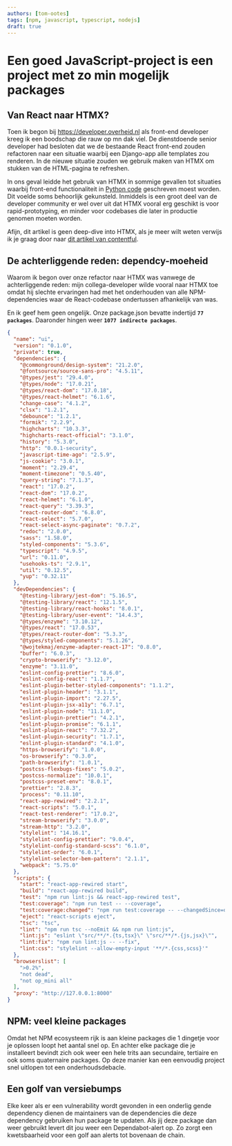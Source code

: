 ```yaml
---
authors: [tom-ootes]
tags: [npm, javascript, typescript, nodejs]
draft: true
---
```

# Een goed JavaScript-project is een project met zo min mogelijk packages 

<!-- truncate -->
## Van React naar HTMX?
Toen ik begon bij https://developer.overheid.nl als front-end developer kreeg ik een boodschap die rauw op mn dak viel. De dienstdoende senior developer had besloten dat we de bestaande React front-end zouden refactoren naar een situatie waarbij een Django-app alle templates zou renderen. In de nieuwe situatie zouden we gebruik maken van HTMX om stukken van de HTML-pagina te refreshen.

In ons geval leidde het gebruik van HTMX in sommige gevallen tot situaties waarbij front-end functionaliteit in [Python code](https://gitlab.com/commonground/don/developer.overheid.nl/-/blob/main/web/templatetags/don_template_functions.py?ref_type=heads) geschreven moest worden. Dit voelde soms behoorlijk gekunsteld. Inmiddels is een groot deel van de developer community er wel over uit dat HTMX vooral erg geschikt is voor rapid-prototyping, en minder voor codebases die later in productie genomen moeten worden.

Afijn, dit artikel is geen deep-dive into HTMX, als je meer wilt weten verwijs ik je graag door naar [dit artikel van contentful](https://www.contentful.com/blog/htmx-react-use-cases/).

## De achterliggende reden: dependcy-moeheid
Waarom ik begon over onze refactor naar HTMX was vanwege de achterliggende reden: mijn collega-developer wilde vooral naar HTMX toe omdat hij slechte ervaringen had met het onderhouden van alle NPM-dependencies waar de React-codebase ondertussen afhankelijk van was.

En ik geef hem geen ongelijk. Onze package.json bevatte indertijd **`77 packages`**. Daaronder hingen weer **`1077 indirecte packages`**.

```json showLineNumbers title="package.json"
{
  "name": "ui",
  "version": "0.1.0",
  "private": true,
  "dependencies": {
    "@commonground/design-system": "21.2.0",
    "@fontsource/source-sans-pro": "4.5.11",
    "@types/jest": "29.4.0",
    "@types/node": "17.0.21",
    "@types/react-dom": "17.0.18",
    "@types/react-helmet": "6.1.6",
    "change-case": "4.1.2",
    "clsx": "1.2.1",
    "debounce": "1.2.1",
    "formik": "2.2.9",
    "highcharts": "10.3.3",
    "highcharts-react-official": "3.1.0",
    "history": "5.3.0",
    "http": "0.0.1-security",
    "javascript-time-ago": "2.5.9",
    "js-cookie": "3.0.1",
    "moment": "2.29.4",
    "moment-timezone": "0.5.40",
    "query-string": "7.1.3",
    "react": "17.0.2",
    "react-dom": "17.0.2",
    "react-helmet": "6.1.0",
    "react-query": "3.39.3",
    "react-router-dom": "6.8.0",
    "react-select": "5.7.0",
    "react-select-async-paginate": "0.7.2",
    "redoc": "2.0.0",
    "sass": "1.58.0",
    "styled-components": "5.3.6",
    "typescript": "4.9.5",
    "url": "0.11.0",
    "usehooks-ts": "2.9.1",
    "util": "0.12.5",
    "yup": "0.32.11"
  },
  "devDependencies": {
    "@testing-library/jest-dom": "5.16.5",
    "@testing-library/react": "12.1.5",
    "@testing-library/react-hooks": "8.0.1",
    "@testing-library/user-event": "14.4.3",
    "@types/enzyme": "3.10.12",
    "@types/react": "17.0.53",
    "@types/react-router-dom": "5.3.3",
    "@types/styled-components": "5.1.26",
    "@wojtekmaj/enzyme-adapter-react-17": "0.8.0",
    "buffer": "6.0.3",
    "crypto-browserify": "3.12.0",
    "enzyme": "3.11.0",
    "eslint-config-prettier": "8.6.0",
    "eslint-config-react": "1.1.7",
    "eslint-plugin-better-styled-components": "1.1.2",
    "eslint-plugin-header": "3.1.1",
    "eslint-plugin-import": "2.27.5",
    "eslint-plugin-jsx-a11y": "6.7.1",
    "eslint-plugin-node": "11.1.0",
    "eslint-plugin-prettier": "4.2.1",
    "eslint-plugin-promise": "6.1.1",
    "eslint-plugin-react": "7.32.2",
    "eslint-plugin-security": "1.7.1",
    "eslint-plugin-standard": "4.1.0",
    "https-browserify": "1.0.0",
    "os-browserify": "0.3.0",
    "path-browserify": "1.0.1",
    "postcss-flexbugs-fixes": "5.0.2",
    "postcss-normalize": "10.0.1",
    "postcss-preset-env": "8.0.1",
    "prettier": "2.8.3",
    "process": "0.11.10",
    "react-app-rewired": "2.2.1",
    "react-scripts": "5.0.1",
    "react-test-renderer": "17.0.2",
    "stream-browserify": "3.0.0",
    "stream-http": "3.2.0",
    "stylelint": "14.16.1",
    "stylelint-config-prettier": "9.0.4",
    "stylelint-config-standard-scss": "6.1.0",
    "stylelint-order": "6.0.1",
    "stylelint-selector-bem-pattern": "2.1.1",
    "webpack": "5.75.0"
  },
  "scripts": {
    "start": "react-app-rewired start",
    "build": "react-app-rewired build",
    "test": "npm run lint:js && react-app-rewired test",
    "test:coverage": "npm run test -- --coverage",
    "test:coverage:changed": "npm run test:coverage -- --changedSince=origin/main",
    "eject": "react-scripts eject",
    "tsc": "tsc",
    "lint": "npm run tsc --noEmit && npm run lint:js",
    "lint:js": "eslint \"src/**/*.{ts,tsx}\" \"src/**/*.{js,jsx}\"",
    "lint:fix": "npm run lint:js -- --fix",
    "lint:css": "stylelint --allow-empty-input '**/*.{css,scss}'"
  },
  "browserslist": [
    ">0.2%",
    "not dead",
    "not op_mini all"
  ],
  "proxy": "http://127.0.0.1:8000"
}

```

## NPM: veel kleine packages
Omdat het NPM ecosysteem rijk is aan kleine packages die 1 dingetje voor je oplossen loopt het aantal snel op. En achter elke package die je installeert bevindt zich ook weer een hele trits aan secundaire, tertiaire en ook soms quaternaire  packages. Op deze manier kan een eenvoudig project snel uitlopen tot een onderhoudsdebacle. 

## Een golf van versiebumps
Elke keer als er een vulnerability wordt gevonden in een onderlig gende dependency dienen de maintainers van de dependencies die deze dependency gebruiken hun package te updaten. Als jij deze package dan weer gebruikt levert dit jou weer een Dependabot-alert op. Zo zorgt een kwetsbaarheid voor een golf aan alerts tot bovenaan de chain. 
